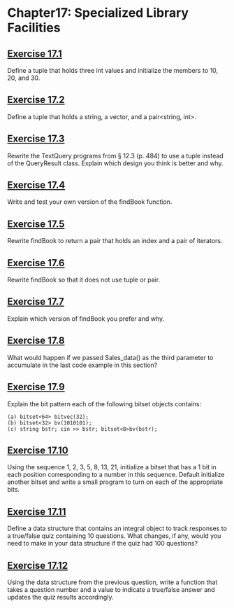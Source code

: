 # Chapter17: Specialized Library Facilities
## [Exercise 17.1](17.01.cpp)
Define a tuple that holds three int values and initialize the members to 10, 20, and 30.
## [Exercise 17.2](17.02.cpp)
Define a tuple that holds a string, a vector<string>, and a pair<string, int>.
## [Exercise 17.3](17.03)
Rewrite the TextQuery programs from § 12.3 (p. 484) to use a tuple instead of the QueryResult class. Explain which design you think is better and why.
## [Exercise 17.4](17.04)
Write and test your own version of the findBook function.
## [Exercise 17.5](17.05)
Rewrite findBook to return a pair that holds an index and a pair of iterators.
## [Exercise 17.6](17.06)
Rewrite findBook so that it does not use tuple or pair.
## [Exercise 17.7](17.07.txt)
Explain which version of findBook you prefer and why.
## [Exercise 17.8](17.08.txt)
What would happen if we passed Sales_data() as the third parameter to accumulate in the last code example in this section?
## [Exercise 17.9](17.09.txt)
Explain the bit pattern each of the following bitset objects contains:
```
(a) bitset<64> bitvec(32);
(b) bitset<32> bv(1010101);
(c) string bstr; cin >> bstr; bitset<8>bv(bstr);
```
## [Exercise 17.10](17.10.cpp)
Using the sequence 1, 2, 3, 5, 8, 13, 21, initialize a bitset that has a 1 bit in each position corresponding to a number in this sequence. Default initialize another bitset and write a small program to turn on each of the appropriate bits.
## [Exercise 17.11](17.11.cpp)
Define a data structure that contains an integral object to track responses to a true/false quiz containing 10 questions. What changes, if any, would you need to make in your data structure if the quiz had 100 questions?
## [Exercise 17.12](17.12.cpp)
Using the data structure from the previous question, write a function that takes a question number and a value to indicate a true/false answer and updates the quiz results accordingly.
